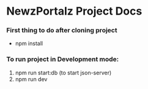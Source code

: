 # NewzPortalz Project Docs

### First thing to do after cloning project
- npm install

### To run project in Development mode:
1. npm run start:db (to start json-server)
2. npm run dev

